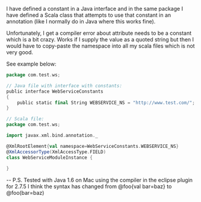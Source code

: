 I have defined a constant in a Java interface and in the same package I have defined a Scala class that attempts to use that constant in an annotation (like I normally do in Java where this works fine). 

Unfortunately, I get a compiler error about attribute needs to be a constant which is a bit crazy. Works if I supply the value as a quoted string but then I would have to copy-paste the namespace into all my scala files which is not very good.

See example below: 

```scala
package com.test.ws;

// Java file with interface with constants:
public interface WebServiceConstants
{
	public static final String WEBSERVICE_NS = "http://www.test.com/";
}

// Scala file:
package com.test.ws;

import javax.xml.bind.annotation._

@XmlRootElement{val namespace=WebServiceConstants.WEBSERVICE_NS}
@XmlAccessorType(XmlAccessType.FIELD)
class WebServiceModuleInstance {
	
}
```
--
P.S. Tested with Java 1.6 on Mac using the compiler in the eclipse plugin for 2.7.5
I think the syntax has changed from
@foo{val bar=baz}
to
@foo(bar=baz)

